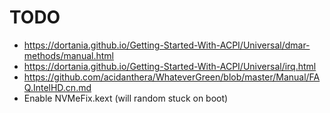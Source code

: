 # TODO

- https://dortania.github.io/Getting-Started-With-ACPI/Universal/dmar-methods/manual.html
- https://dortania.github.io/Getting-Started-With-ACPI/Universal/irq.html
- https://github.com/acidanthera/WhateverGreen/blob/master/Manual/FAQ.IntelHD.cn.md
- Enable NVMeFix.kext (will random stuck on boot)
